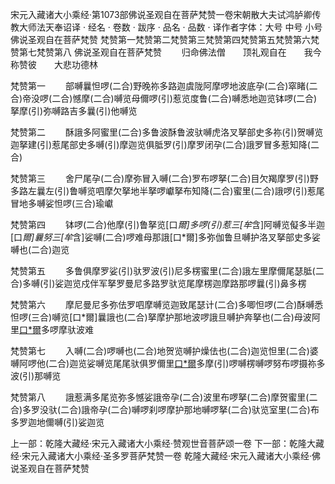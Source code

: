 宋元入藏诸大小乘经·第1073部佛说圣观自在菩萨梵赞一卷宋朝散大夫试鸿胪卿传教大师法天奉诏译
· 经名 · 卷数 · 跋序
· 品名 · 品数 · 译作者字体：大号 中号 小号
佛说圣观自在菩萨梵赞
梵赞第一梵赞第二梵赞第三梵赞第四梵赞第五梵赞第六梵赞第七梵赞第八
佛说圣观自在菩萨梵赞
　　归命佛法僧　　顶礼观自在　　我今称赞彼　　大悲功德林

梵赞第一
　　部嚩曩怛啰(二合)野晚祢多路迦虞陇阿摩啰地波底孕(二合)窣睹(二合)帝没啰(二合)憾摩(二合)嚩览母儞啰(引)惹览度鲁(二合)嚩悉地迦览钵啰(二合)拏摩(引)弥嚩路吉多曩(引)他嚩览

梵赞第二
　　酥誐多阿蜜里(二合)多鲁波酥鲁波驮嚩虎洛叉拏部史多祢(引)贺嚩览迦拏建(引)惹尾部史多嚩(引)摩迦览俱胝罗(引)摩罗闭孕(二合)誐罗冒多惹知降(二合)

梵赞第三
　　舍尸尾孕(二合)摩弥冒入嚩(二合)罗布啰拏(二合)目欠羯摩罗(引)野多路左曩左(引)鲁嚩览呬摩欠拏地半拏啰巘拏布知降(二合)蜜里(二合)誐啰(引)惹尾冒地多嚩娑怛啰(三合)瑜巘

梵赞第四
　　钵啰(二合)他摩(引)鲁拏览[口*爾]多啰(引)惹三[牟*含]阿嚩览儗多半迦[口*爾]曩努三[牟*含]娑嚩(二合)啰难母那誐[口*爾]多弥伽鲁旦嚩护洛叉拏部史多娑嚩也(二合)迦览

梵赞第五
　　多鲁俱摩罗娑(引)驮罗波(引)尼多楞蜜里(二合)誐左里摩儞尾瑟胝(二合)多嚩(引)娑迦览戍伴军拏罗曼尼多路罗驮览尾摩楞迦摩路那啰曩(引)鼻多楞

梵赞第六
　　摩尼曼尼多弥佉罗呬摩嚩览迦致尾瑟计(二合)多唧怛啰(二合)酥嚩悉怛啰(三合)嚩览[口*爾]曩誐也(二合)拏摩护那地波啰誐旦嚩护奔拏也(二合)母波阿里[口*爾](二合)多啰摩驮波难

梵赞第七
　　入嚩(二合)啰嚩也(二合)地贺览嚩护燥佉也(二合)迦览怛里(二合)婆嚩阿啰他(二合)迦览娑嚩览尾尾驮俱罗儞里[口*爾](二合)多摩(引)啰嚩楞嚩啰努布啰摄祢多波(引)那嚩览

梵赞第八
　　誐惹满多尾览弥多憾娑誐帝孕(二合)波里布啰拏(二合)摩贺蜜里(二合)多罗没驮(二合)誐帝孕(二合)嚩啰刹啰摩护那地嚩啰拏(二合)驮览室里(二合)布多罗迦地儞嚩(引)娑迦览

上一部：乾隆大藏经·宋元入藏诸大小乘经·赞观世音菩萨颂一卷
下一部：乾隆大藏经·宋元入藏诸大小乘经·圣多罗菩萨梵赞一卷
乾隆大藏经·宋元入藏诸大小乘经·佛说圣观自在菩萨梵赞